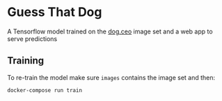 # Guess That Dog

A Tensorflow model trained on the [dog.ceo](https://dog.ceo/) image set and a web app to serve predictions

## Training

To re-train the model make sure `images` contains the image set and then:

```bash
docker-compose run train
```
